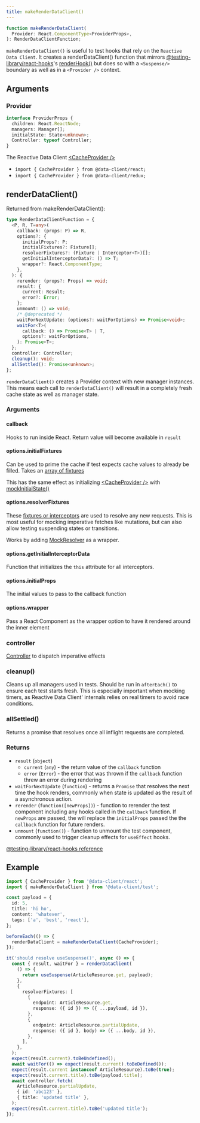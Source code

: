 ```yaml
---
title: makeRenderDataClient()
---
```


```typescript
function makeRenderDataClient(
  Provider: React.ComponentType<ProviderProps>,
): RenderDataClientFunction;
```

`makeRenderDataClient()` is useful to test hooks that rely on the `Reactive Data Client`. It creates a renderDataClient()
function that mirrors [@testing-library/react-hooks](https://github.com/testing-library/react-hooks-testing-library)'s [renderHook()](https://react-hooks-testing-library.com/reference/api#renderhook-options) but does so with a `<Suspense/>` boundary
as well as in a `<Provider />` context.

## Arguments

### Provider

```typescript
interface ProviderProps {
  children: React.ReactNode;
  managers: Manager[];
  initialState: State<unknown>;
  Controller: typeof Controller;
}
```

The Reactive Data Client [&lt;CacheProvider /&gt;](./CacheProvider.md)

- `import { CacheProvider } from @data-client/react;`
- `import { CacheProvider } from @data-client/redux;`

## renderDataClient()

Returned from makeRenderDataClient():

```typescript
type RenderDataClientFunction = {
  <P, R, T=any>(
    callback: (props: P) => R,
    options?: {
      initialProps?: P;
      initialFixtures?: Fixture[];
      resolverFixtures?: (Fixture | Interceptor<T>)[];
      getInitialInterceptorData?: () => T;
      wrapper?: React.ComponentType;
    },
  ): {
    rerender: (props?: Props) => void;
    result: {
      current: Result;
      error?: Error;
    };
    unmount: () => void;
    /* @deprecated */
    waitForNextUpdate: (options?: waitForOptions) => Promise<void>;
    waitFor<T>(
      callback: () => Promise<T> | T,
      options?: waitForOptions,
    ): Promise<T>;
  };
  controller: Controller;
  cleanup(): void;
  allSettled(): Promise<unknown>;
};
```

`renderDataClient()` creates a Provider context with new manager instances. This means each call
to `renderDataClient()` will result in a completely fresh cache state as well as manager state.

### Arguments

#### callback

Hooks to run inside React. Return value will become available in `result`

#### options.initialFixtures

Can be used to prime the cache if test expects cache values to already be filled. Takes an
[array of fixtures](./Fixtures.md)

This has the same effect as initializing [&lt;CacheProvider /\>](../api/CacheProvider) with [mockInitialState()](../api/mockInitialState)

#### options.resolverFixtures

These [fixtures or interceptors](./Fixtures.md) are used to resolve any new requests. This is most useful for mocking imperative fetches like mutations, but can also allow testing suspending states or transitions.

Works by adding [MockResolver](../api/MockResolver.md) as a wrapper.

#### options.getInitialInterceptorData

Function that initializes the `this` attribute for all interceptors.

#### options.initialProps

The initial values to pass to the callback function

#### options.wrapper

Pass a React Component as the wrapper option to have it rendered around the inner element

### controller

[Controller](./Controller.md) to dispatch imperative effects

### cleanup()

Cleans up all managers used in tests. Should be run in `afterEach()` to ensure each test starts fresh.
This is especially important when mocking timers, as Reactive Data Client' internals relies on real timers to
avoid race conditions.

### allSettled()

Returns a promise that resolves once all inflight requests are completed.

### Returns

- `result` (`object`)
  - `current` (`any`) - the return value of the `callback` function
  - `error` (`Error`) - the error that was thrown if the `callback` function threw an error during rendering
- `waitForNextUpdate` (`function`) - returns a `Promise` that resolves the next time the hook renders, commonly when state is updated as the result of a asynchronous action.
- `rerender` (`function([newProps])`) - function to rerender the test component including any hooks called in the `callback` function. If `newProps` are passed, the will replace the `initialProps` passed the the `callback` function for future renders.
- `unmount` (`function()`) - function to unmount the test component, commonly used to trigger cleanup effects for `useEffect` hooks.

[@testing-library/react-hooks reference](https://react-hooks-testing-library.com/reference/api#renderhook-result)

## Example

```typescript
import { CacheProvider } from '@data-client/react';
import { makeRenderDataClient } from '@data-client/test';

const payload = {
  id: 5,
  title: 'hi ho',
  content: 'whatever',
  tags: ['a', 'best', 'react'],
};

beforeEach(() => {
  renderDataClient = makeRenderDataClient(CacheProvider);
});

it('should resolve useSuspense()', async () => {
  const { result, waitFor } = renderDataClient(
    () => {
      return useSuspense(ArticleResource.get, payload);
    },
    {
      resolverFixtures: [
        {
          endpoint: ArticleResource.get,
          response: ({ id }) => ({ ...payload, id }),
        },
        {
          endpoint: ArticleResource.partialUpdate,
          response: ({ id }, body) => ({ ...body, id }),
        },
      ],
    },
  );
  expect(result.current).toBeUndefined();
  await waitFor(() => expect(result.current).toBeDefined());
  expect(result.current instanceof ArticleResource).toBe(true);
  expect(result.current.title).toBe(payload.title);
  await controller.fetch(
    ArticleResource.partialUpdate,
    { id: 'abc123' },
    { title: 'updated title' },
  );
  expect(result.current.title).toBe('updated title');
});
```
